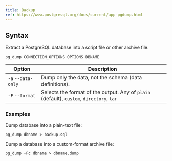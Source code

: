 ```yaml
---
title: Backup
ref: https://www.postgresql.org/docs/current/app-pgdump.html
---
```


## Syntax

Extract a PostgreSQL database into a script file or other archive file.

```shell
pg_dump CONNECTION_OPTIONS OPTIONS DBNAME
```

| Option | Description |
| --- | --- |
| `-a` `--data-only` | Dump only the data, not the schema (data definitions). |
| `-F` `--format` | Selects the format of the output. Any of `plain` (default), `custom`, `directory`, `tar` |

### Examples

Dump database into a plain-text file:

```shell
pg_dump dbname > backup.sql
```

Dump a database into a custom-format archive file:

```shell
pg_dump -Fc dbname > dbname.dump
```
